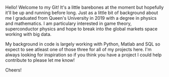Hello! Welcome to my Git! It's a little barebones at the moment but hopefully it'll be up and running before long. Just as a little bit
of background about me I graduated from Queen's University in 2019 with a degree in physics and mathematics. I am particulary
interested in game theory, superconductor physics and hope to break into the global markets space working with big data.

My background in code is largely working with Python, Matlab and SQL so expect to see atleast one of those three for all of my projects here.
I'm always looking for inspiration so if you think you have a project I could help contribute to please let me know!

Cheers!

